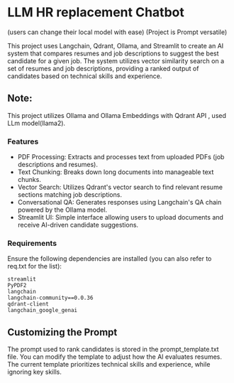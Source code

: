 # LLM HR replacement Chatbot
(users can change their local model with ease)
(Project is Prompt versatile)


This project uses Langchain, Qdrant, Ollama, and Streamlit to create an AI system that compares resumes and job descriptions to suggest the best candidate for a given job. The system utilizes vector similarity search on a set of resumes and job descriptions, providing a ranked output of candidates based on technical skills and experience.

## Note:
This project utilizes Ollama and Ollama Embeddings with Qdrant API , used LLm model(llama2).

### Features
- PDF Processing: Extracts and processes text from uploaded PDFs (job descriptions and resumes).
- Text Chunking: Breaks down long documents into manageable text chunks.
- Vector Search: Utilizes Qdrant's vector search to find relevant resume sections matching job descriptions.
- Conversational QA: Generates responses using Langchain's QA chain powered by the Ollama model.
- Streamlit UI: Simple interface allowing users to upload documents and receive AI-driven candidate suggestions.

### Requirements
Ensure the following dependencies are installed (you can also refer to req.txt for the list):
```
streamlit
PyPDF2
langchain
langchain-community==0.0.36
qdrant-client
langchain_google_genai
```

## Customizing the Prompt
The prompt used to rank candidates is stored in the prompt_template.txt file. You can modify the template to adjust how the AI evaluates resumes. The current template prioritizes technical skills and experience, while ignoring key skills.



